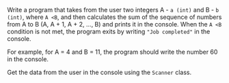 Write a program that takes from the user two integers A - `a (int)` and B - `b (int)`, where `A <B`, and then calculates the sum of the sequence of numbers from A to B (A, A + 1, A + 2, ..., B) and prints it in the console. When the `A <B` condition is not met, the program exits by writing `"Job completed"` in the console.

For example, for A = 4 and B = 11, the program should write the number 60 in the console.

Get the data from the user in the console using the `Scanner` class.
